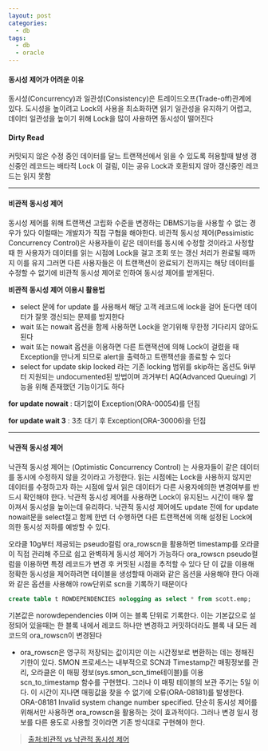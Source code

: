 ```yaml
---
layout: post
categories:
  - db
tags:
  - db
  - oracle
---
```


#### 동시성 제어가 어려운 이유

동시성(Concurrency)과 일관성(Consistency)은 트레이드오프(Trade-off)관계에 있다. 도시성을 높이려고 Lock의 사용을 최소화하면 읽기 일관성을 유지하기 어렵고, 데이터 일관성을 높이기 위해 Lock을 많이 사용하면 동시성이 떨어진다

#### Dirty Read

커밋되지 않은 수정 중인 데이터를 달느 트랜잭션에서 읽을 수 있도록 허용할때 발생 갱신중인 레코드는 배타적 Lock 이 걸림, 이는 공유 Lock과 호환되지 않아 갱신중인 레코드는 읽지 못함

---

#### 비관적 동시성 제어

동시성 제어를 위해 트랜잭션 고립화 수준을 변경하는 DBMS기능을 사용할 수 없는 경우가 있다 이럴때는 개발자가 직접 구협을 해야한다. 비관적 동시성 제어(Pessimistic Concurrency Control)은 사용자들이 같은 데이터를 동시에 수정할 것이라고 사정할때 한 사용자가 데이터를 읽는 시점에 Lock을 걸고 조회 또는 갱신 처리가 완료될 때까지 이를 유지 그러면 다른 사용자들은 이 트랜잭션이 완료되기 전까지는 해당 데이터를 수정할 수 없기에 비관적 동시성 제어로 인하여 동시성 제어를 받게된다.

**비관적 동시성 제어 이용시 활용법**

-	select 문에 for update 를 사용해서 해당 고객 레코드에 lock을 걸어 둔다면 데이터가 잘못 갱신되는 문제를 방지한다
-	wait 또는 nowait 옵션을 함께 사용하면 Lock을 얻기위해 무한정 기다리지 않아도 된다
-	wait 또는 nowait 옵션을 이용하면 다른 트랜잭션에 의해 Lock이 걸렸을 때 Exception을 만나게 되므로 alert을 출력하고 트랜잭션을 종료할 수 있다
-	select for update skip locked 라는 기존 locking 범위를 skip하는 옵션도 9i부터 지원되는 undocumented된 방법이며 과거부터 AQ(Advanced Queuing) 기능을 위해 존재했던 기능이기도 하다

**for update nowait** : 대기없이 Exception(ORA-00054)를 던짐

**for update wait 3** : 3초 대기 후 Exception(ORA-30006)을 던짐

---

#### 낙관적 동시성 제어

낙관적 동시성 제어는 (Optimistic Concurrency Control) 는 사용자들이 같은 데이터를 동시에 수정하지 않을 것이라고 가정한다. 읽는 시점에는 Lock을 사용하지 않지만 데이터를 수정하고자 하는 시점에 앞서 읽은 데이터가 다른 사용자에의한 변경여부를 반드시 확인해야 한다. 낙관적 동시성 제어를 사용하면 Lock이 유지된느 시간이 매우 짧아져서 동시성을 높이는데 유리하다. 낙관적 동시성 제어에도 update 전에 for update nowait문을 select절고 함께 한번 더 수행하면 다른 트랜잭션에 의해 설정된 Lock에 의한 동시성 저하를 예방할 수 있다.

오라클 10g부터 제공되는 pseudo컬럼 ora_rowscn을 활용하면 timestamp를 오라클이 직접 관리해 주므로 쉽고 완벽하게 동시성 제어가 가능하다 ora_rowscn pseudo컬럼을 이용하면 특정 레코드가 변경 후 커밋된 시점을 추적할 수 있다 단 이 값을 이용해 정확한 동시성을 제어하려면 테이블을 생성할때 아래와 같은 옵션을 사용해야 한다 아래와 같은 옵션을 사용해야 row단위로 scn을 기록하기 때문이다

```sql
create table t ROWDEPENDENCIES nologging as select * from scott.emp;
```

기본값은 norowdependencies 이며 이는 블록 단위로 기록한다. 이는 기본값으로 설정되어 있을때는 한 블록 내에서 레코드 하나만 변경하고 커밋하더라도 블록 내 모든 레코드의 ora_rowscn이 변경된다

-	ora_rowscn은 영구히 저장되는 값이지만 이는 시간정보로 변환하는 데는 정해진 기한이 있다. SMON 프로세스는 내부적으로 SCN과 Timestamp간 매핑정보를 관리, 오라클은 이 매핑 정보(sys.smon_scn_time테이블)를 이용 scn_to_timestamp 함수를 구현했다. 그러나 이 매핑 테이블의 보관 주기는 5일 이다. 이 시간이 지나면 매핑값을 찾을 수 없기에 오류(ORA-08181)를 발생한다. ORA-08181 Invalid system change number specified. 단순히 동시성 제어를 위해서만 사용하면 ora_rowscn을 활용하는 것이 효과적이다. 그러나 변경 일시 정보를 다른 용도로 사용할 것이라면 기존 방식대로 구현해야 한다.

> [출처:비관적 vs 낙관적 동시성 제어](http://wiki.gurubee.net/pages/viewpage.action?pageId=3900395)
